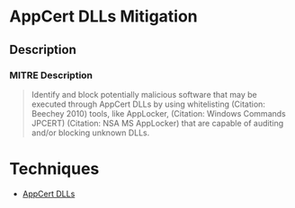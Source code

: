 
# AppCert DLLs Mitigation

## Description

### MITRE Description

> Identify and block potentially malicious software that may be executed through AppCert DLLs by using whitelisting (Citation: Beechey 2010) tools, like AppLocker, (Citation: Windows Commands JPCERT) (Citation: NSA MS AppLocker) that are capable of auditing and/or blocking unknown DLLs.


# Techniques


* [AppCert DLLs](../techniques/AppCert-DLLs.md)

